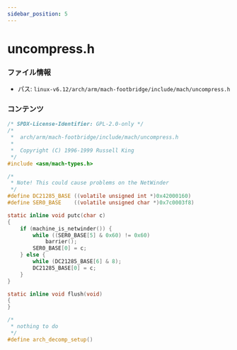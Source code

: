 ```yaml
---
sidebar_position: 5
---
```

# uncompress.h

### ファイル情報

- パス: `linux-v6.12/arch/arm/mach-footbridge/include/mach/uncompress.h`

### コンテンツ

```h
/* SPDX-License-Identifier: GPL-2.0-only */
/*
 *  arch/arm/mach-footbridge/include/mach/uncompress.h
 *
 *  Copyright (C) 1996-1999 Russell King
 */
#include <asm/mach-types.h>

/*
 * Note! This could cause problems on the NetWinder
 */
#define DC21285_BASE ((volatile unsigned int *)0x42000160)
#define SER0_BASE    ((volatile unsigned char *)0x7c0003f8)

static inline void putc(char c)
{
	if (machine_is_netwinder()) {
		while ((SER0_BASE[5] & 0x60) != 0x60)
			barrier();
		SER0_BASE[0] = c;
	} else {
		while (DC21285_BASE[6] & 8);
		DC21285_BASE[0] = c;
	}
}

static inline void flush(void)
{
}

/*
 * nothing to do
 */
#define arch_decomp_setup()

```
